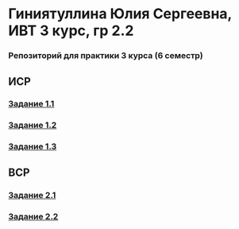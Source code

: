 # Гиниятуллина Юлия Сергеевна, ИВТ 3 курс, гр 2.2
### Репозиторий для практики 3 курса (6 семестр)

## ИСР
### [Задание 1.1](https://github.com/julia1gin/practice-3/blob/main/%D0%9F%D0%9F%D0%A2-3_%D0%98%D0%A1%D0%A0_1.1.pdf)
### [Задание 1.2](https://github.com/julia1gin/practice-3/blob/main/%D0%9F%D0%9F%D0%A2-3_%D0%98%D0%A1%D0%A0_1.2.pdf)
### [Задание 1.3](https://github.com/julia1gin/practice-3/blob/main/%D0%9F%D0%9F%D0%A2-3_%D0%98%D0%A1%D0%A0_1.3.pdf)

## ВСР
### [Задание 2.1](https://github.com/julia1gin/practice-3/blob/main/%D0%9F%D0%9F%D0%A2-2_%D0%92%D0%A1%D0%A0_2.1.pdf)
### [Задание 2.2](https://github.com/julia1gin/practice-3/blob/main/%D0%9F%D0%9F%D0%A2-3_%D0%92%D0%A1%D0%A0_2.2.pdf)
